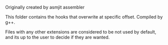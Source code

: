Originally created by asmjit assembler

This folder contains the hooks that overwrite at specific offset. Compiled by g++.

Files with any other extensions are considered to be not used by default, and its up to the user to decide if they are 
wanted.